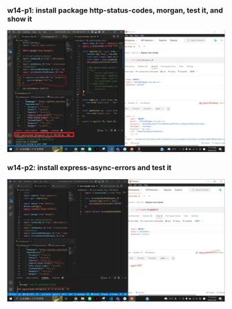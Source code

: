 ### w14-p1: install package http-status-codes, morgan, test it, and show it

![p1](./p1.png)

### w14-p2: install express-async-errors and test it

![p2](./p2.png)
